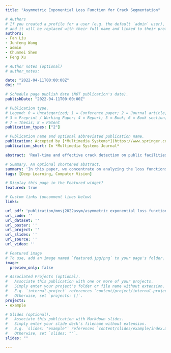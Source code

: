 ```yaml
---
title: "Asymmetric Exponential Loss Function for Crack Segmentation"

# Authors
# If you created a profile for a user (e.g. the default `admin` user), write the username (folder name) here 
# and it will be replaced with their full name and linked to their profile.
authors:
- Fan Liu
- Junfeng Wang
- admin
- Chunmei Shen
- Feng Xu

# Author notes (optional)
# author_notes:

date: "2022-04-11T00:00:00Z"
doi: ""

# Schedule page publish date (NOT publication's date).
publishDate: "2022-04-11T00:00:00Z"

# Publication type.
# Legend: 0 = Uncategorized; 1 = Conference paper; 2 = Journal article;
# 3 = Preprint / Working Paper; 4 = Report; 5 = Book; 6 = Book section;
# 7 = Thesis; 8 = Patent
publication_types: ["2"]

# Publication name and optional abbreviated publication name.
publication: Accepted by [*Multimedia Systems*](https://www.springer.com/journal/530) <br/> https://doi.org/10.1007/s00530-022-00944-4
publication_short: In *Multimedia Systems Journal*

abstract: 'Real-time and effective crack detection on public facilities is significant in maintaining the facilities even saving lives. Recent methods mostly explore the impact of model structures but neglect the impact from the loss functions. In this paper, we concentrate on analyzing the loss functions during the training process of crack segmentation tasks and propose an Asymmetric Exponential Loss Function~(AELF) that addresses two key challenges, sample biases and dataset biases. For the sample biases, AELF adopts an exponential loss function, thus can assign higher weights to the "hard" samples, making the models concentrate on the crack details. For the dataset biases, AELF leverages asymmetric protocol to balance the inevitable False Positive and False Negative samples. We conduct extensive experiments on three datasets of road, dam, and wall collected from real scenes. The impressive performances reveal the effectiveness of our proposed Asymmetric Exponential Loss Function.'

# Summary. An optional shortened abstract.
summary: 'In this paper, we concentrate on analyzing the loss functions during the training process of crack segmentation tasks and propose an Asymmetric Exponential Loss Function (AELF) that addresses two key challenges, sample biases and dataset biases. For the sample biases, AELF adopts an exponential loss function, thus can assign higher weights to the "hard" samples, making the models concentrate on the crack details. For the dataset biases, AELF leverages asymmetric protocol to balance the inevitable False Positive and False Negative samples. <br/>This paper is currently accepted by a SCI indexed journal _Multimedia Systems_.'
tags: [Deep Learning, Computer Vision]

# Display this page in the Featured widget?
featured: true

# Custom links (uncomment lines below)
links:

url_pdf: 'publication/mmsj2022asym/asymmetric_exponential_loss_function_for_crack_segmentation.pdf'
url_code: ''
url_dataset: ''
url_poster: ''
url_project: ''
url_slides: ''
url_source: ''
url_video: ''

# Featured image
# To use, add an image named `featured.jpg/png` to your page's folder. 
image:
  preview_only: false

# Associated Projects (optional).
#   Associate this publication with one or more of your projects.
#   Simply enter your project's folder or file name without extension.
#   E.g. `internal-project` references `content/project/internal-project/index.md`.
#   Otherwise, set `projects: []`.
projects:
- example

# Slides (optional).
#   Associate this publication with Markdown slides.
#   Simply enter your slide deck's filename without extension.
#   E.g. `slides: "example"` references `content/slides/example/index.md`.
#   Otherwise, set `slides: ""`.
slides: ""

---
```



